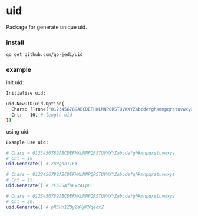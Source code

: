 # uid

Package for generate unique uid.

### install

```bash
go get github.com/go-jedi/uid
```

### example

init uid:

```bash
Initialize uid:

uid.NewUID(uid.Option{
  Chars: []rune("0123456789ABCDEFHKLMNPQRSTUVWXYZabcdefghkmnpqrstuvwxyz"),
  Cnt:   10, # length uid
})
```

using uid:
```bash
Example use uid:

# Chars = 0123456789ABCDEFHKLMNPQRSTUVWXYZabcdefghkmnpqrstuvwxyz
# Cnt = 10
uid.Generate() # ZUPgdh1TEX

# Chars = 0123456789ABCDEFHKLMNPQRSTUVWXYZabcdefghkmnpqrstuvwxyz
# Cnt = 15:
uid.Generate() # 7E5Z5AfaFxcACp8

# Chars = 0123456789ABCDEFHKLMNPQRSTUVWXYZabcdefghkmnpqrstuvwxyz
# Cnt = 20:
uid.Generate() # pRSHn1ZQyZaVpKYqedxZ
```
